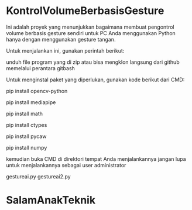 # KontrolVolumeBerbasisGesture

Ini adalah proyek yang menunjukkan bagaimana membuat pengontrol volume berbasis gesture sendiri untuk PC Anda menggunakan Python hanya dengan menggunakan gesture tangan.

Untuk menjalankan ini, gunakan perintah berikut:

unduh file program yang di zip atau bisa mengklon langsung dari github memelalui perantara gitbash

Untuk menginstal paket yang diperlukan, gunakan kode berikut dari CMD:

pip install opencv-python

pip install mediapipe

pip install math

pip install ctypes

pip install pycaw

pip install numpy

kemudian buka CMD di direktori tempat Anda menjalankannya jangan lupa untuk menjalankannya sebagai user administrator

gestureai.py
gestureai2.py

# SalamAnakTeknik
